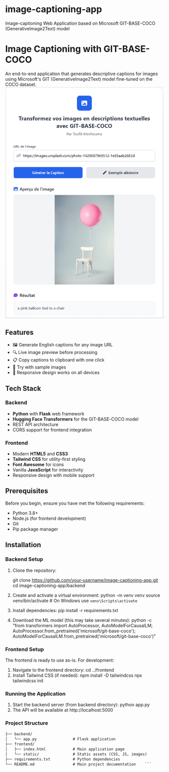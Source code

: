 # image-captioning-app
Image-captioning Web Application based on Microsoft GIT-BASE-COCO (GenerativeImage2Text) model

# Image Captioning with GIT-BASE-COCO
An end-to-end application that generates descriptive captions for images using Microsoft's GIT (GenerativeImage2Text) model fine-tuned on the COCO dataset.
![Demo Screenshot](https://github.com/tmechouma/image-captioning-app/blob/main/captioning-image-ms.png) 



## Features

- 🖼️ Generate English captions for any image URL
- 🔍 Live image preview before processing
- 📋 Copy captions to clipboard with one click
- 🎲 Try with sample images
- 📱 Responsive design works on all devices

## Tech Stack

### Backend
- **Python** with **Flask** web framework
- **Hugging Face Transformers** for the GIT-BASE-COCO model
- REST API architecture
- CORS support for frontend integration

### Frontend
- Modern **HTML5** and **CSS3**
- **Tailwind CSS** for utility-first styling
- **Font Awesome** for icons
- Vanilla **JavaScript** for interactivity
- Responsive design with mobile support

## Prerequisites

Before you begin, ensure you have met the following requirements:

- Python 3.8+
- Node.js (for frontend development)
- Git
- Pip package manager

## Installation

### Backend Setup

1. Clone the repository:
   
   git clone https://github.com/your-username/image-captioning-app.git
   cd image-captioning-app/backend
   
2. Create and activate a virtual environment:
   python -m venv venv
   source venv/bin/activate  # On Windows use `venv\Scripts\activate`

3. Install dependencies:
   pip install -r requirements.txt

4. Download the ML model (this may take several minutes):
   python -c "from transformers import AutoProcessor, AutoModelForCausalLM; AutoProcessor.from_pretrained('microsoft/git-base-coco'); AutoModelForCausalLM.from_pretrained('microsoft/git-base-coco')"
   
 ### Frontend Setup
 The frontend is ready to use as-is. For development:
 
 1. Navigate to the frontend directory:
    cd ../frontend
 2. Install Tailwind CSS (if needed):
    npm install -D tailwindcss
    npx tailwindcss init
  ### Running the Application 
  1. Start the backend server (from backend directory):
     python app.py
  2. The API will be available at http://localhost:5000 

  ### Project Structure

   ```image-captioning-app/
   ├── backend/
   │   └── app.py                # Flask application
   ├── frontend/
   │   ├── index.html            # Main application page
   │   └── static/               # Static assets (CSS, JS, images)
   ├── requirements.txt          # Python dependencies
   └── README.md                 # Main project documentation    ```











